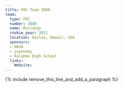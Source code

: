 ```yaml
---
title: FRC Team 3800
team:
  type: FRC
  number: 3800
  name: Mustangs
  rookie_year: 2011
  location: Kailua, Hawaii, USA
  sponsors:
  - NASA
  - jcpenney
  - Kalaheo High School
  links:
    Website:
---
```


{% include remove_this_line_and_add_a_paragraph %}